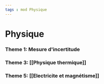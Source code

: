 ```yaml
---
tags : mod Physique
---
```

# Physique

### **Theme 1:** Mesure d'incertitude
### **Theme 3:** [[Physique thermique]] 
### **Theme 5:** [[Electricite et magnétisme]]  


